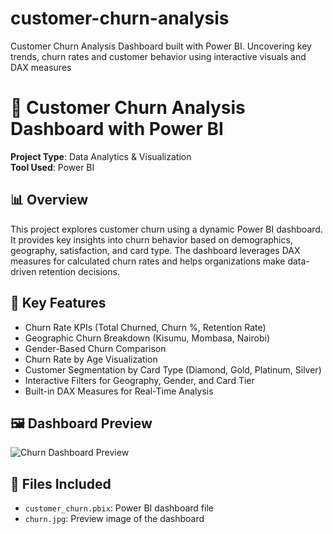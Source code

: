 # customer-churn-analysis
Customer Churn Analysis Dashboard built with Power BI. Uncovering key trends, churn rates and customer behavior using interactive visuals and DAX measures

# 🧠 Customer Churn Analysis Dashboard with Power BI

**Project Type**: Data Analytics & Visualization  
**Tool Used**: Power BI

## 📊 Overview

This project explores customer churn using a dynamic Power BI dashboard. It provides key insights into churn behavior based on demographics, geography, satisfaction, and card type. The dashboard leverages DAX measures for calculated churn rates and helps organizations make data-driven retention decisions.

## 🚀 Key Features

- Churn Rate KPIs (Total Churned, Churn %, Retention Rate)
- Geographic Churn Breakdown (Kisumu, Mombasa, Nairobi)
- Gender-Based Churn Comparison
- Churn Rate by Age Visualization
- Customer Segmentation by Card Type (Diamond, Gold, Platinum, Silver)
- Interactive Filters for Geography, Gender, and Card Tier
- Built-in DAX Measures for Real-Time Analysis

## 🖼️ Dashboard Preview

![Churn Dashboard Preview](churn1.jpg)

## 📁 Files Included

- `customer_churn.pbix`: Power BI dashboard file
- `churn.jpg`: Preview image of the dashboard

